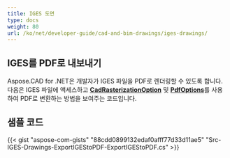 ```yaml
---
title: IGES 도면
type: docs
weight: 80
url: /ko/net/developer-guide/cad-and-bim-drawings/iges-drawings/
---
```


## **IGES를 PDF로 내보내기**

Aspose.CAD for .NET은 개발자가 IGES 파일을 PDF로 렌더링할 수 있도록 합니다. 다음은 IGES 파일에 액세스하고 [**CadRasterizationOption**](https://reference.aspose.com/cad/net/aspose.cad.imageoptions/cadrasterizationoptions) 및 [**PdfOptions**](https://reference.aspose.com/cad/net/aspose.cad.imageoptions/pdfoptions)를 사용하여 PDF로 변환하는 방법을 보여주는 코드입니다.

## 샘플 코드

{{< gist "aspose-com-gists" "88cdd0899132edaf0afff77d33d11ae5" "Src-IGES-Drawings-ExportIGEStoPDF-ExportIGEStoPDF.cs" >}}
